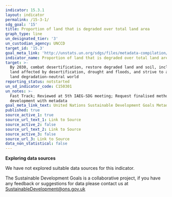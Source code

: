 ```yaml
---
indicator: 15.3.1
layout: indicator
permalink: /15-3-1/
sdg_goal: '15'
title: Proportion of land that is degraded over total land area
graph_type: line
un_designated_tier: '3'
un_custodian_agency: UNCCD
target_id: '15.3'
goal_meta_link: 'http://unstats.un.org/sdgs/files/metadata-compilation/Metadata-Goal-15.pdf'
indicator_name: Proportion of land that is degraded over total land area
target: >-
  By 2030, combat desertification, restore degraded land and soil, including
  land affected by desertification, drought and floods, and strive to achieve a
  land degradation-neutral world
reporting_status: notstarted
un_sd_indicator_code: C150301
un_notes: >-
  Fast Track; Reviewed at 5th IAEG-SDG meeting; Request finalised methodology
  development with metadata
goal_meta_link_text: United Nations Sustainable Development Goals Metadata (pdf 456kB)
published: true
source_active_1: true
source_url_text_1: Link to Source
source_active_2: false
source_url_text_2: Link to Source
source_active_3: false
source_url_3: Link to Source
data_non_statistical: false
---
```

**Exploring data sources**

We have not explored suitable data sources for this indicator. 

The Sustainable Development Goals is a collaborative project, if you have any feedback or suggestions for data please contact us at <SustainableDevelopment@ons.gov.uk>
